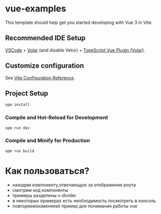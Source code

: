 # vue-examples

This template should help get you started developing with Vue 3 in Vite.

## Recommended IDE Setup

[VSCode](https://code.visualstudio.com/) + [Volar](https://marketplace.visualstudio.com/items?itemName=Vue.volar) (and disable Vetur) + [TypeScript Vue Plugin (Volar)](https://marketplace.visualstudio.com/items?itemName=Vue.vscode-typescript-vue-plugin).

## Customize configuration

See [Vite Configuration Reference](https://vitejs.dev/config/).

## Project Setup

```sh
npm install
```

### Compile and Hot-Reload for Development

```sh
npm run dev
```

### Compile and Minify for Production

```sh
npm run build
```
# Как пользоваться?

- находим компоненту,отвечающую за отображение роута
- смотрим код компоненты
- примеры разделены v-divider
- в некоторых примерах есть необходимость посмотреть в консоль
- повторяем(изменяем) пример для понимания работы vue